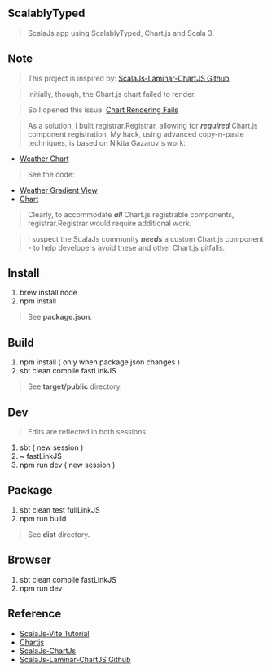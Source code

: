 ScalablyTyped
-------------
>ScalaJs app using ScalablyTyped, Chart.js and Scala 3.

Note
----
>This project is inspired by: [ScalaJs-Laminar-ChartJS Github](https://github.com/sjrd/scalajs-sbt-vite-laminar-chartjs-example)

>Initially, though, the Chart.js chart failed to render.

>So I opened this issue: [Chart Rendering Fails](https://github.com/sjrd/scalajs-sbt-vite-laminar-chartjs-example/issues/6)

>As a solution, I built registrar.Registrar, allowing for ***required*** Chart.js component registration.
>My hack, using advanced copy-n-paste techniques, is based on Nikita Gazarov's work:

* [Weather Chart](https://demo.laminar.dev/app/weather/gradient/squamish)

>See the code:

* [Weather Gradient View](https://github.com/raquo/laminar-full-stack-demo/blob/master/client/src/main/scala/com/raquo/app/weather/WeatherGradientView.scala#L18-L191)
* [Chart](https://github.com/raquo/laminar-full-stack-demo/blob/master/client/src/main/scala/vendor/chartjs/Chart.scala)

>Clearly, to accommodate ***all*** Chart.js registrable components, registrar.Registrar would require additional work.

>I suspect the ScalaJs community ***needs*** a custom Chart.js component - to help developers avoid these and other Chart.js pitfalls.

Install
-------
1. brew install node
2. npm install
>See **package.json**.

Build
-----
1. npm install ( only when package.json changes )
2. sbt clean compile fastLinkJS
>See **target/public** directory.

Dev
---
>Edits are reflected in both sessions.
1. sbt ( new session )
2. ~ fastLinkJS
3. npm run dev ( new session )

Package
-------
1. sbt clean test fullLinkJS
2. npm run build
>See **dist** directory.

Browser
-------
1. sbt clean compile fastLinkJS
2. npm run dev

Reference
---------
* [ScalaJs-Vite Tutorial](https://www.scala-js.org/doc/tutorial/scalajs-vite.html)
* [Chartjs](https://www.chartjs.org/docs/latest/)
* [ScalaJs-ChartJs](https://www.scala-js.org/doc/tutorial/scalablytyped.html)
* [ScalaJs-Laminar-ChartJS Github](https://github.com/sjrd/scalajs-sbt-vite-laminar-chartjs-example)
